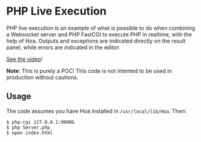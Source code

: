 # PHP Live Execution

PHP live execution is an example of what is possible to do when combining a
Websocket server and PHP FastCGI to execute PHP in realtime, with the help of
Hoa. Outputs and exceptions are indicated directly on the result panel, while
errors are indicated in the editor.

[See the video](https://vimeo.com/40688620)!

**Note**: This is purely a POC! This code is not intented to be used in
production without cautions.

## Usage

The code assumes you have Hoa installed in `/usr/local/lib/Hoa`.
Then:

    $ php-cgi 127.0.0.1:9000&
    $ php Server.php
    $ open index.html

